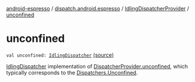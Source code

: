 [android-espresso](../../index.md) / [dispatch.android.espresso](../index.md) / [IdlingDispatcherProvider](index.md) / [unconfined](./unconfined.md)

# unconfined

`val unconfined: `[`IdlingDispatcher`](../-idling-dispatcher/index.md) [(source)](https://github.com/RBusarow/Dispatch/tree/master/android-espresso/src/main/java/dispatch/android/espresso/IdlingDispatcherProvider.kt#L56)

[IdlingDispatcher](../-idling-dispatcher/index.md) implementation of [DispatcherProvider.unconfined](https://rbusarow.github.io/Dispatch/core/dispatch.core/-dispatcher-provider/unconfined.md),
which typically corresponds to the [Dispatchers.Unconfined](https://kotlin.github.io/kotlinx.coroutines/kotlinx-coroutines-core/kotlinx.coroutines/-coroutine-dispatcher/index.html).

